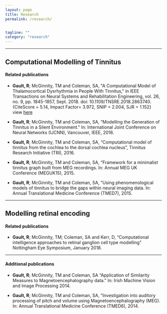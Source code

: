 ```yaml
---
layout: page
title: Research
permalink: /research/


tagline: ""
category: "research"
---
```


---
<h2>Computational Modelling of Tinnitus</h2>
<h4>Related publications</h4>

  - **Gault, R**; McGinnity, TM and Coleman, SA, "A Computational Model of Thalamocortical Dysrhythmia in People With Tinnitus," in IEEE Transactions on Neural Systems and Rehabilitation Engineering, vol. 26, no. 9, pp. 1845-1857, Sept. 2018.
  doi: 10.1109/TNSRE.2018.2863740. {CiteScore = 5.14, Impact Factor= 3.972, SNIP = 2.004, SJR = 1.152} view [here] 
  
  [here]: http://ieeexplore.ieee.org/stamp/stamp.jsp?tp=&arnumber=8426011&isnumber=8456910 

  - **Gault, R**; McGinnity, TM and Coleman, SA, “Modelling the Generation of Tinnitus in a Silent Environment." In: International Joint Conference on Neural Networks (IJCNN), Vancouver, IEEE, 2016.

  - **Gault, R**; McGinnity, TM and Coleman, SA, “Computational model of tinnitus from the cochlea to the dorsal cochlea nucleus”, Tinnitus Research Initiative (TRI), 2016.

  - **Gault, R**; McGinnity, TM and Coleman, SA, “Framework for a minimalist tinnitus graph built from MEG recordings. In: Annual MEG UK Conference (MEGUK15), 2015.

  - **Gault, R**; McGinnity, TM and Coleman, SA, “Using phenomenological models of tinnitus to bridge the gaps within neural imaging data. In: Annual Translational Medicine Conference (TMED7), 2015.

---
<h2>Modelling retinal encoding</h2>
<h4>Related publications</h4>

  - **Gault, R**; McGinnity, TM; Coleman, SA and Kerr, D, “Computational intelligence approaches to retinal ganglion cell type modelling” Nottingham Eye Symposium, January 2018.

---
<h4>Additional publications</h4>

  - **Gault, R**; McGinnity, TM and Coleman, SA “Application of Similarity Measures to Magnetoencephalography data." In: Irish Machine Vision and Image Processing 2014.

  - **Gault, R**; McGinnity, TM and Coleman, SA, “Investigation into auditory processing of pitch and volume using Magnetoencephalography (MEG). In: Annual Translational Medicine Conference (TMED6), 2014.
